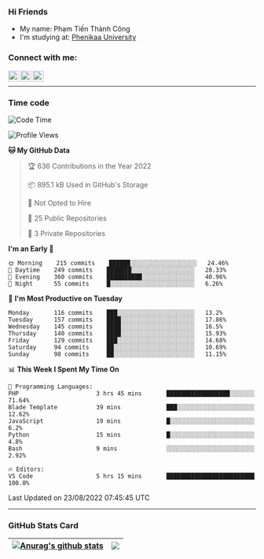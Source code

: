 ### Hi Friends

- My name: Phạm Tiến Thành Công
- I'm studying at: [Phenikaa University]


### Connect with me:
[<img align="left" alt="PhamTienThanhCong | Facebook" width="22px" src="https://upload.wikimedia.org/wikipedia/commons/thumb/1/16/Facebook-icon-1.png/640px-Facebook-icon-1.png" />][facebook]
[<img align="left" alt="PhamTienThanhCong | Zalo" width="22px" src="https://www.anphatpc.com.vn/template/anphat_2020v2/images/icon-zalo.jpg" />][zalo]
[<img align="left" alt="PhamTienThanhCong | LinkedIn" width="22px" src="https://cdn3.iconfinder.com/data/icons/inficons/512/linkedin.png" />][linkedin]

<br />

---

### Time code

<!--START_SECTION:waka-->
![Code Time](http://img.shields.io/badge/Code%20Time-536%20hrs%202%20mins-blue)

![Profile Views](http://img.shields.io/badge/Profile%20Views-2-blue)

**🐱 My GitHub Data** 

> 🏆 636 Contributions in the Year 2022
 > 
> 📦 895.1 kB Used in GitHub's Storage 
 > 
> 🚫 Not Opted to Hire
 > 
> 📜 25 Public Repositories 
 > 
> 🔑 3 Private Repositories  
 > 
**I'm an Early 🐤** 

```text
🌞 Morning    215 commits    ██████░░░░░░░░░░░░░░░░░░░   24.46% 
🌆 Daytime    249 commits    ███████░░░░░░░░░░░░░░░░░░   28.33% 
🌃 Evening    360 commits    ██████████░░░░░░░░░░░░░░░   40.96% 
🌙 Night      55 commits     █░░░░░░░░░░░░░░░░░░░░░░░░   6.26%

```
📅 **I'm Most Productive on Tuesday** 

```text
Monday       116 commits    ███░░░░░░░░░░░░░░░░░░░░░░   13.2% 
Tuesday      157 commits    ████░░░░░░░░░░░░░░░░░░░░░   17.86% 
Wednesday    145 commits    ████░░░░░░░░░░░░░░░░░░░░░   16.5% 
Thursday     140 commits    ████░░░░░░░░░░░░░░░░░░░░░   15.93% 
Friday       129 commits    ███░░░░░░░░░░░░░░░░░░░░░░   14.68% 
Saturday     94 commits     ██░░░░░░░░░░░░░░░░░░░░░░░   10.69% 
Sunday       98 commits     ██░░░░░░░░░░░░░░░░░░░░░░░   11.15%

```


📊 **This Week I Spent My Time On** 

```text
💬 Programming Languages: 
PHP                      3 hrs 45 mins       ██████████████████░░░░░░░   71.64% 
Blade Template           39 mins             ███░░░░░░░░░░░░░░░░░░░░░░   12.62% 
JavaScript               19 mins             █░░░░░░░░░░░░░░░░░░░░░░░░   6.2% 
Python                   15 mins             █░░░░░░░░░░░░░░░░░░░░░░░░   4.8% 
Bash                     9 mins              ░░░░░░░░░░░░░░░░░░░░░░░░░   2.92%

🔥 Editors: 
VS Code                  5 hrs 15 mins       █████████████████████████   100.0%

```


 Last Updated on 23/08/2022 07:45:45 UTC
<!--END_SECTION:waka-->

---

### GitHub Stats Card

| <a href="https://github.com/phamtienthanhcong"><img align="center" src="https://github-readme-stats.vercel.app/api?username=PhamTienThanhCong&show_icons=true&include_all_commits=true&theme=buefy&hide_border=true&theme=ocean_dark" alt="Anurag's github stats" /></a> | <a href="https://github.com/phamtienthanhcong"><img align="center" src="https://github-readme-stats.vercel.app/api/top-langs/?username=PhamTienThanhCong&layout=compact&theme=buefy&hide_border=true&theme=ocean_dark" /></a> |
| ------------- | ------------- |

[Phenikaa University]: https://phenikaa-uni.edu.vn/vi
[facebook]: https://www.facebook.com/phamtienthanhcong
[linkedin]: https://linkedin.com/in/phamtienthanhcong
[zalo]: https://zalo.me/0396396332
[tiktok]: https://www.tiktok.com/@phamtienthanhcong
[web]: https://github.com/PhamTienThanhCong/web_dev
[min project]: https://github.com/PhamTienThanhCong/Project-Of-Web
[c and cpp]: https://github.com/PhamTienThanhCong/Code_C_and_Cpro
[python]: https://github.com/PhamTienThanhCong/Python_beginer
